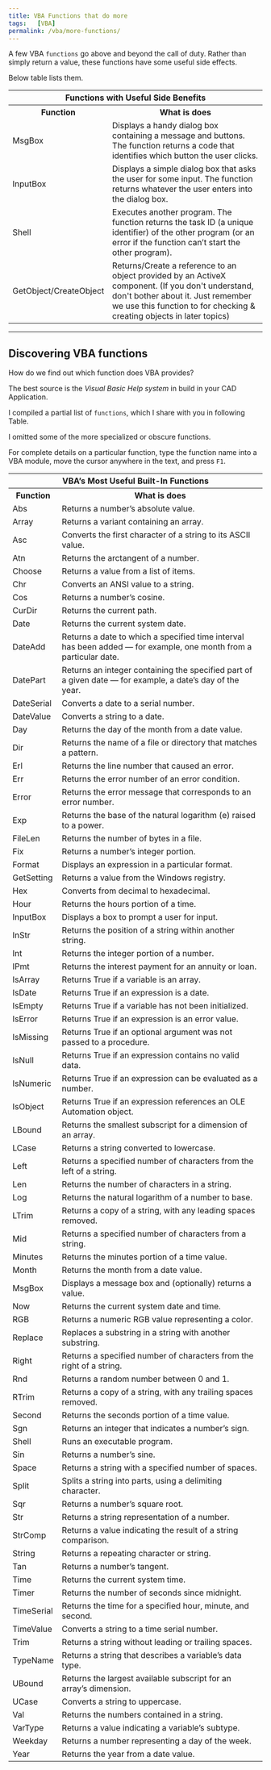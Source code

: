 ```yaml
---
title: VBA Functions that do more
tags:   [VBA]
permalink: /vba/more-functions/
---
```


A few VBA `functions` go above and beyond the call of duty. Rather than simply return a value, these functions have some useful side effects. 

Below table lists them.

<table class="w3-table-all w3-mobile w3-card-4">
    <tr>
        <th class="w3-center" colspan="2">Functions with Useful Side Benefits</th>
    </tr>
    <tr>
        <th>Function</th>
        <th>What is does</th>
    </tr>
    <tr>
        <td>MsgBox</td>
        <td>
            Displays a handy dialog box containing a message and buttons. 
            The function returns a code that identifies which button the user clicks.
        </td>
    </tr>
    <tr>
        <td>InputBox</td>
        <td>
            Displays a simple dialog box that asks the user for some input. 
            The function returns whatever the user enters into the dialog box.
        </td>
    </tr>
    <tr>
        <td>Shell</td>
        <td>
            Executes another program. The function returns the task ID (a unique identifier) 
            of the other program (or an error if the function can’t start the other program).
        </td>
    </tr>
    <tr>
        <td>GetObject/CreateObject</td>
        <td>
            Returns/Create a reference to an object provided by an ActiveX component. 
            (If you don't understand, don't bother about it. Just remember we use this 
            function to for checking &#38; creating objects in later topics)
        </td>
    </tr>
</table>

---

## Discovering VBA functions

How do we find out which function does VBA provides? 

The best source is the *Visual Basic Help system* in build in your CAD Application. 

I compiled a partial list of `functions`, which I share with you in following Table. 

I omitted some of the more specialized or obscure functions. 

For complete details on a particular function, type the function name into a VBA module, move the cursor anywhere in the text, and press `F1`. 

<table class="w3-table-all w3-mobile w3-card-4">
    <tr>
        <th class="w3-center" colspan="2">VBA’s Most Useful Built-In Functions</th>
    </tr>
    <tr>
        <th>Function</th>
        <th>What is does</th>
    </tr>
    <tr>
        <td>Abs</td>
        <td>Returns a number’s absolute value.</td>
    </tr>
    <tr>
        <td>Array</td>
        <td>Returns a variant containing an array.</td>
    </tr>
    <tr>
        <td>Asc</td>
        <td>Converts the first character of a string to its ASCII value.</td>
    </tr>
    <tr>
        <td>Atn</td>
        <td>Returns the arctangent of a number.</td>
    </tr>
    <tr>
        <td>Choose</td>
        <td>Returns a value from a list of items.</td>
    </tr>
    <tr>
        <td>Chr</td>
        <td>Converts an ANSI value to a string.</td>
    </tr>
    <tr>
        <td>Cos</td>
        <td>Returns a number’s cosine.</td>
    </tr>
    <tr>
        <td>CurDir</td>
        <td>Returns the current path.</td>
    </tr>
    <tr>
        <td>Date</td>
        <td>Returns the current system date.</td>
    </tr>
    <tr>
        <td>DateAdd</td>
        <td>Returns a date to which a specified time interval has been added — for example, one month from a particular date.</td>
    </tr>
    <tr>
        <td>DatePart</td>
        <td>Returns an integer containing the specified part of a given date — for example, a date’s day of the year.</td>
    </tr>
    <tr>
        <td>DateSerial</td>
        <td>Converts a date to a serial number.</td>
    </tr>
    <tr>
        <td>DateValue</td>
        <td>Converts a string to a date.</td>
    </tr>
    <tr>
        <td>Day</td>
        <td>Returns the day of the month from a date value.</td>
    </tr>
    <tr>
        <td>Dir</td>
        <td>Returns the name of a file or directory that matches a pattern.</td>
    </tr>
    <tr>
        <td>Erl</td>
        <td>Returns the line number that caused an error.</td>
    </tr>
    <tr>
        <td>Err</td>
        <td>Returns the error number of an error condition.</td>
    </tr>
    <tr>
        <td>Error</td>
        <td>Returns the error message that corresponds to an error number.</td>
    </tr>
    <tr>
        <td>Exp</td>
        <td>Returns the base of the natural logarithm (e) raised to a power.</td>
    </tr>
    <tr>
        <td>FileLen</td>
        <td>Returns the number of bytes in a file.</td>
    </tr>
    <tr>
        <td>Fix</td>
        <td>Returns a number’s integer portion.</td>
    </tr>
    <tr>
        <td>Format</td>
        <td>Displays an expression in a particular format.</td>
    </tr>
    <tr>
        <td>GetSetting</td>
        <td>Returns a value from the Windows registry.</td>
    </tr>
    <tr>
        <td>Hex</td>
        <td>Converts from decimal to hexadecimal.</td>
    </tr>
    <tr>
        <td>Hour</td>
        <td>Returns the hours portion of a time.</td>
    </tr>
    <tr>
        <td>InputBox</td>
        <td>Displays a box to prompt a user for input.</td>
    </tr>
    <tr>
        <td>InStr</td>
        <td>Returns the position of a string within another string.</td>
    </tr>
    <tr>
        <td>Int</td>
        <td>Returns the integer portion of a number.</td>
    </tr>
    <tr>
        <td>IPmt</td>
        <td>Returns the interest payment for an annuity or loan.</td>
    </tr>
    <tr>
        <td>IsArray</td>
        <td>Returns True if a variable is an array.</td>
    </tr>
    <tr>
        <td>IsDate</td>
        <td>Returns True if an expression is a date.</td>
    </tr>
    <tr>
        <td>IsEmpty</td>
        <td>Returns True if a variable has not been initialized.</td>
    </tr>
    <tr>
        <td>IsError</td>
        <td>Returns True if an expression is an error value.</td>
    </tr>
    <tr>
        <td>IsMissing</td>
        <td>Returns True if an optional argument was not passed to a procedure.</td>
    </tr>
    <tr>
        <td>IsNull</td>
        <td>Returns True if an expression contains no valid data.</td>
    </tr>
    <tr>
        <td>IsNumeric</td>
        <td>Returns True if an expression can be evaluated as a number.</td>
    </tr>
    <tr>
        <td>IsObject</td>
        <td>Returns True if an expression references an OLE Automation object.</td>
    </tr>
    <tr>
        <td>LBound</td>
        <td>Returns the smallest subscript for a dimension of an array.</td>
    </tr>
    <tr>
        <td>LCase</td>
        <td>Returns a string converted to lowercase.</td>
    </tr>
    <tr>
        <td>Left</td>
        <td>Returns a specified number of characters from the left of a string.</td>
    </tr>
    <tr>
        <td>Len</td>
        <td>Returns the number of characters in a string.</td>
    </tr>
    <tr>
        <td>Log</td>
        <td>Returns the natural logarithm of a number to base.</td>
    </tr>
    <tr>
        <td>LTrim</td>
        <td>Returns a copy of a string, with any leading spaces removed.</td>
    </tr>
    <tr>
        <td>Mid</td>
        <td>Returns a specified number of characters from a string.</td>
    </tr>
    <tr>
        <td>Minutes</td>
        <td>Returns the minutes portion of a time value.</td>
    </tr>
    <tr>
        <td>Month</td>
        <td>Returns the month from a date value.</td>
    </tr>
    <tr>
        <td>MsgBox</td>
        <td>Displays a message box and (optionally) returns a value.</td>
    </tr>
    <tr>
        <td>Now</td>
        <td>Returns the current system date and time.</td>
    </tr>
    <tr>
        <td>RGB</td>
        <td>Returns a numeric RGB value representing a color.</td>
    </tr>
    <tr>
        <td>Replace</td>
        <td>Replaces a substring in a string with another substring.</td>
    </tr>
    <tr>
        <td>Right</td>
        <td>Returns a specified number of characters from the right of a string.</td>
    </tr>
    <tr>
        <td>Rnd</td>
        <td>Returns a random number between 0 and 1.</td>
    </tr>
    <tr>
        <td>RTrim</td>
        <td>Returns a copy of a string, with any trailing spaces removed.</td>
    </tr>
    <tr>
        <td>Second</td>
        <td>Returns the seconds portion of a time value.</td>
    </tr>
    <tr>
        <td>Sgn</td>
        <td>Returns an integer that indicates a number’s sign.</td>
    </tr>
    <tr>
        <td>Shell</td>
        <td>Runs an executable program.</td>
    </tr>
    <tr>
        <td>Sin</td>
        <td>Returns a number’s sine.</td>
    </tr>
    <tr>
        <td>Space</td>
        <td>Returns a string with a specified number of spaces.</td>
    </tr>
    <tr>
        <td>Split</td>
        <td>Splits a string into parts, using a delimiting character.</td>
    </tr>
    <tr>
        <td>Sqr</td>
        <td>Returns a number’s square root.</td>
    </tr>
    <tr>
        <td>Str</td>
        <td>Returns a string representation of a number.</td>
    </tr>
    <tr>
        <td>StrComp</td>
        <td>Returns a value indicating the result of a string comparison.</td>
    </tr>
    <tr>
        <td>String</td>
        <td>Returns a repeating character or string.</td>
    </tr>
    <tr>
        <td>Tan</td>
        <td>Returns a number’s tangent.</td>
    </tr>
    <tr>
        <td>Time</td>
        <td>Returns the current system time.</td>
    </tr>
    <tr>
        <td>Timer</td>
        <td>Returns the number of seconds since midnight.</td>
    </tr>
    <tr>
        <td>TimeSerial</td>
        <td>Returns the time for a specified hour, minute, and second.</td>
    </tr>
    <tr>
        <td>TimeValue</td>
        <td>Converts a string to a time serial number.</td>
    </tr>
    <tr>
        <td>Trim</td>
        <td>Returns a string without leading or trailing spaces.</td>
    </tr>
    <tr>
        <td>TypeName</td>
        <td>Returns a string that describes a variable’s data type.</td>
    </tr>
    <tr>
        <td>UBound</td>
        <td>Returns the largest available subscript for an array’s dimension.</td>
    </tr>
    <tr>
        <td>UCase</td>
        <td>Converts a string to uppercase.</td>
    </tr>
    <tr>
        <td>Val</td>
        <td>Returns the numbers contained in a string.</td>
    </tr>
    <tr>
        <td>VarType</td>
        <td>Returns a value indicating a variable’s subtype.</td>
    </tr>
    <tr>
        <td>Weekday</td>
        <td>Returns a number representing a day of the week.</td>
    </tr>
    <tr>
        <td>Year</td>
        <td>Returns the year from a date value.</td>
    </tr>
</table>

